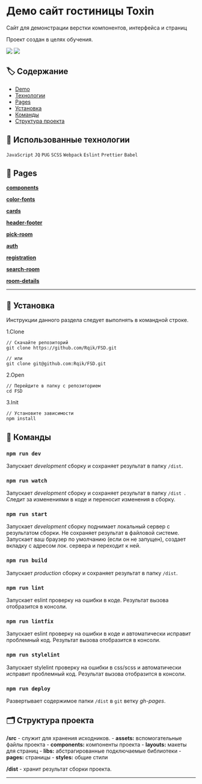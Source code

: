 # Демо сайт гостиницы Toxin

Сайт для демонстрации верстки компонентов, интерфейса и страниц

Проект создан в целях обучения.

<a href="https://www.npmjs.com/"><img src="https://img.shields.io/badge/npm-v7.13.0-blue"></a>
<a href="https://nodejs.org/en/"><img src="https://img.shields.io/badge/node->=15.10.0-ff0062"></a>

## 🏷️ Содержание

- [Demo](https://rqik.github.io/FSD)
- [Технологии](#technology)
- [Pages](#pages)
- [Установка](#installation)
- [Команды](#commands)
- [Структура проекта](#structure)

## <a name="technology"></a> 🤖 Использованные технологии

`JavaScript`
`JQ`
`PUG`
`SCSS`
`Webpack`
`Eslint`
`Prettier`
`Babel`

## <a name="pages"></a> 📝 Pages

[**components**](https://rqik.github.io/FSD/components-page.html) </br>

[**color-fonts**](https://rqik.github.io/FSD/color-fonts.html)

[**cards**](https://rqik.github.io/FSD/cards.html)

[**header-footer**](https://rqik.github.io/FSD/header-footer.html)

[**pick-room**](https://rqik.github.io/FSD/pick-room.html)

[**auth**](https://rqik.github.io/FSD/auth.html)

[**registration**](https://rqik.github.io/FSD/registration.html)

[**search-room**](https://rqik.github.io/FSD/search-room.html)

[**room-details**](https://rqik.github.io/FSD/room-details.html)

---

## <a name="installation"></a> 💾 Установка

Инcтрукции данного раздела следует выполнять в командной строке.

1.Clone

```console
// Скачайте репозиторий
git clone https://github.com/Rqik/FSD.git

// или
git clone git@github.com:Rqik/FSD.git
```

2.Open

```console
// Перейдите в папку с репозиторием
cd FSD
```

3.Init

```console
// Установите зависимости
npm install
```

## <a name="commands"></a> 📗 Команды

### `npm run dev`

Запускает _development_ сборку и сохраняет результат в папку `/dist`.

### `npm run watch`

Запускает _development_ сборку и сохраняет результат в папку `/dist `. Следит за изменениями в коде и переносит изменения в сборку.

### `npm run start`

Запускает _development_ сборку поднимает локальный сервер с результатом cборки. Не сохраняет результат в файловой системе. Запускает ваш браузер по умолчанию (если он не запущен), создает вкладку с адресом лок. сервера и переходит к ней.

### `npm run build`

Запускает _production_ сборку и сохраняет результат в папку `/dist`.

### `npm run lint`

Запускает eslint проверку на ошибки в коде. Результат вызова отобразится в консоли.

### `npm run lintfix`

Запускает eslint проверку на ошибки в коде и автоматически исправит проблемный код. Результат вызова отобразится в консоли.

### `npm run stylelint`

Запускает stylelint проверку на ошибки в css/scss и автоматически исправит проблемный код. Результат вызова отобразится в консоли.

### `npm run deploy`

Развертывает содержимое папки `/dist` в `git` ветку _gh-pages_.

## <a name="structure"></a> 🗂️ Структура проекта

**/src** - служит для хранения исходников. - **assets:** вспомогательные файлы проекта - **components:** компоненты проекта - **layouts:** макеты для страниц - **libs:** абстрагированные подключаемые библиотеки - **pages:** страницы - **styles:** общие стили

**/dist** - хранит результат сборки проекта.

---
